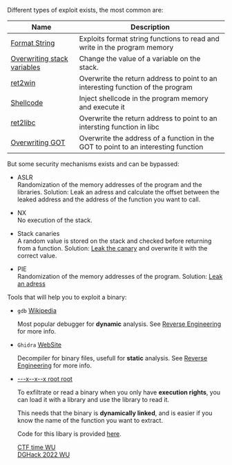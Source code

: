 Different types of exploit exists, the most common are:

| Name | Description |
| ---- | ----------- |
| [Format String](../Tools/ELF/6-format_string_vulns/) | Exploits format string functions to read and write in the program memory |
| [Overwriting stack variables](../Tools/ELF/1-overwriting_stack_variables/) | Change the value of a variable on the stack. |
| [ret2win](../Tools/ELF/3-ret2win_with_params/) | Overwrite the return address to point to an interesting function of the program |
| [Shellcode](../Tools/ELF/4-injecting_custom_shellcode/) | Inject shellcode in the program memory and execute it |
| [ret2libc](../Tools/ELF/5-return_to_libc/) | Overwrite the return address to point to an intersting function in libc |
| [Overwriting GOT](../Tools/ELF/8-overwriting_got/) | Overwrite the address of a function in the GOT to point to an interesting function |

But some security mechanisms exists and can be bypassed:

- ASLR<br>
    Randomization of the memory addresses of the program and the libraries.
    Solution: Leak an adress and calculate the offset between the leaked address and the address of the function you want to call.

- NX<br>
    No execution of the stack.

- Stack canaries<br>
    A random value is stored on the stack and checked before returning from a function.
    Solution: [Leak the canary](../Tools/ELF/9-bypassing_canaries/) and overwrite it with the correct value.

- PIE<br>
    Randomization of the memory addresses of the program.
    Solution: [Leak an adress](../Tools/ELF/7-leak_pie_ret2libc/)

Tools that will help you to exploit a binary:

* `gdb` [Wikipedia](https://en.wikipedia.org/wiki/GNU_Debugger)

    Most popular debugger for **dynamic** analysis.
    See [Reverse Engineering](../../Reverse%20Engineering/README.md) for more info.

* `Ghidra` [WebSite](https://ghidra-sre.org/)

	Decompiler for binary files, usefull for **static** analysis.
	See [Reverse Engineering](../../Reverse%20Engineering/README.md) for more info.

* [---x--x--x root root]()

    To exfiltrate or read a binary when you only have **execution rights**, you can load it with a library and use the library to read it.

    This needs that the binary is **dynamically linked**, and is easier if you know the name of the function you want to extract.

    Code for this libary is provided [here](./Tools/exec_only_dumper).

    [CTF time WU](https://ctftime.org/writeup/7670)<br>
    [DGHack 2022 WU](https://remyoudompheng.github.io/ctf/dghack2022/wanna_more_features.html)